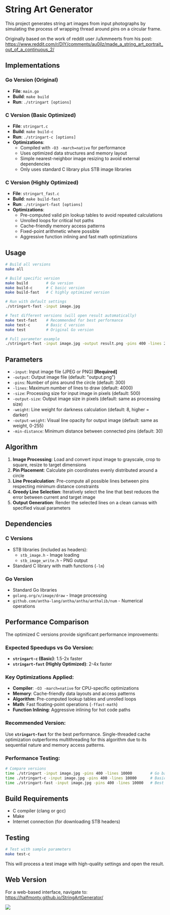 # String Art Generator

This project generates string art images from input photographs by simulating the process of wrapping thread around pins on a circular frame.

Originally based on the work of reddit user /u/kmmeerts from his post: https://www.reddit.com/r/DIY/comments/au0ilz/made_a_string_art_portrait_out_of_a_continuous_2/

## Implementations

### Go Version (Original)
- **File**: `main.go`
- **Build**: `make build`
- **Run**: `./stringart [options]`

### C Version (Basic Optimized)
- **File**: `stringart.c`
- **Build**: `make build-c`
- **Run**: `./stringart-c [options]`
- **Optimizations**:
  - Compiled with `-O3 -march=native` for performance
  - Uses optimized data structures and memory layout
  - Simple nearest-neighbor image resizing to avoid external dependencies
  - Only uses standard C library plus STB image libraries

### C Version (Highly Optimized)
- **File**: `stringart_fast.c`
- **Build**: `make build-fast`
- **Run**: `./stringart-fast [options]`
- **Optimizations**:
  - Pre-computed valid pin lookup tables to avoid repeated calculations
  - Unrolled loops for critical hot paths
  - Cache-friendly memory access patterns
  - Fixed-point arithmetic where possible
  - Aggressive function inlining and fast math optimizations

## Usage

```bash
# Build all versions
make all

# Build specific version
make build        # Go version
make build-c      # C basic version
make build-fast   # C highly optimized version

# Run with default settings
./stringart-fast -input image.jpg

# Test different versions (will open result automatically)
make test-fast    # Recommended for best performance
make test-c       # Basic C version
make test         # Original Go version

# Full parameter example
./stringart-fast -input image.jpg -output result.png -pins 400 -lines 20000 -size 500 -output-size 2000 -weight 4 -output-weight 15 -min-distance 30
```

## Parameters

- `-input`: Input image file (JPEG or PNG) **[Required]**
- `-output`: Output image file (default: "output.png")
- `-pins`: Number of pins around the circle (default: 300)
- `-lines`: Maximum number of lines to draw (default: 4000)
- `-size`: Processing size for input image in pixels (default: 500)
- `-output-size`: Output image size in pixels (default: same as processing size)
- `-weight`: Line weight for darkness calculation (default: 8, higher = darker)
- `-output-weight`: Visual line opacity for output image (default: same as weight, 0-255)
- `-min-distance`: Minimum distance between connected pins (default: 30)

## Algorithm

1. **Image Processing**: Load and convert input image to grayscale, crop to square, resize to target dimensions
2. **Pin Placement**: Calculate pin coordinates evenly distributed around a circle
3. **Line Precalculation**: Pre-compute all possible lines between pins respecting minimum distance constraints
4. **Greedy Line Selection**: Iteratively select the line that best reduces the error between current and target image
5. **Output Generation**: Render the selected lines on a clean canvas with specified visual parameters

## Dependencies

### C Versions
- STB libraries (included as headers):
  - `stb_image.h` - Image loading
  - `stb_image_write.h` - PNG output
- Standard C library with math functions (`-lm`)

### Go Version
- Standard Go libraries
- `golang.org/x/image/draw` - Image processing
- `github.com/antha-lang/antha/antha/anthalib/num` - Numerical operations

## Performance Comparison

The optimized C versions provide significant performance improvements:

### Expected Speedups vs Go Version:
- **`stringart-c` (Basic)**: 1.5-2x faster
- **`stringart-fast` (Highly Optimized)**: 2-4x faster

### Key Optimizations Applied:
- **Compiler**: `-O3 -march=native` for CPU-specific optimizations
- **Memory**: Cache-friendly data layouts and access patterns
- **Algorithm**: Pre-computed lookup tables and unrolled loops
- **Math**: Fast floating-point operations (`-ffast-math`)
- **Function Inlining**: Aggressive inlining for hot code paths

### Recommended Version:
Use **`stringart-fast`** for the best performance. Single-threaded cache optimization outperforms multithreading for this algorithm due to its sequential nature and memory access patterns.

### Performance Testing:
```bash
# Compare versions
time ./stringart -input image.jpg -pins 400 -lines 10000        # Go baseline
time ./stringart-c -input image.jpg -pins 400 -lines 10000      # Basic C optimization
time ./stringart-fast -input image.jpg -pins 400 -lines 10000   # Best performance
```

## Build Requirements

- C compiler (clang or gcc)
- Make
- Internet connection (for downloading STB headers)

## Testing

```bash
# Test with sample parameters
make test-c
```

This will process a test image with high-quality settings and open the result.

## Web Version

For a web-based interface, navigate to: https://halfmonty.github.io/StringArtGenerator/

![](test2.gif)
